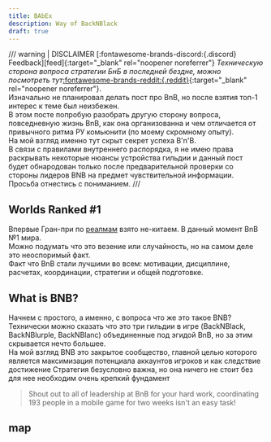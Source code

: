 ```yaml
---
title: BAbEx
description: Way of BackNBlack
draft: true
---
```


/// warning | DISCLAIMER [:fontawesome-brands-discord:{.discord} Feedback][feed]{:target="_blank" rel="noopener noreferrer"}
_Техническую сторона вопроса стратегии БнБ в последней бездне, можно посмотреть тут_[:fontawesome-brands-reddit:{.reddit}][strategy]{:target="_blank" rel="noopener noreferrer"}.  
Изначально не планировал делать пост про BnB, но после взятия топ-1 интерес к теме был неизбежен.  
В этом посте попробую разобрать другую сторону вопроса, повседневную жизнь BnB, как она организованна и чем отличается от привычного ритма РУ комьюнити (по моему скромному опыту).  
На мой взгляд именно тут скрыт секрет успеха B'n'B.  
В связи с правилами внутреннего распорядка, я не имею права раскрывать некоторые нюансы устройства гильдии и данный пост будет обнародован только после предварительной проверки со стороны лидеров BNB на предмет чувствительной информации.  
Просьба отнестись с пониманием.
///

## Worlds Ranked #1

Впервые Гран-при по [реалмам](../kb/realms.md) взято не-китаем. В данный момент BnB №1 мира.  
Можно подумать что это везение или случайность, но на самом деле это неоспоримый факт.  
Факт что BnB стали лучшими во всем: мотивации, дисциплине, расчетах, координации, стратегии и общей подготовке.

## What is BNB?

Начнем с простого, а именно, с вопроса что же это такое BNB?
Технически можно сказать что это три гильдии в игре (BackNBlack, BackNBlurple, BackNBlanc) объединенные под эгидой BnB, но за этим скрывается нечто большее.  
На мой взгляд BNB это закрытое сообщество, главной целью которого является максимизация потенциала аккаунтов игроков и как следствие достижение
Стратегия безусловно важна, но она ничего не стоит без для нее необходим очень крепкий фундамент

> Shout out to all of leadership at BnB for your hard work, coordinating 193 people in a mobile game for two weeks isn't an easy task!

## map

[1]: ttps://cdn.discordapp.com/attachments/976976670345035796/1127743294563172394/AE_S9_Map_ice.png
[2]: https://cdn.discordapp.com/attachments/1082840537637343242/1127668352836456488/AE_S9_Map_hot.png
[strategy]: https://www.reddit.com/r/afkarena/comments/1562oy9/bnb_s10_abyssal_expedition_1st_4th_13th_teams/
